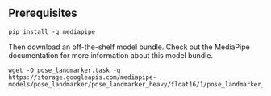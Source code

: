 ## Prerequisites 

```
pip install -q mediapipe
```
Then download an off-the-shelf model bundle. Check out the MediaPipe documentation for more information about this model bundle.

```
wget -O pose_landmarker.task -q https://storage.googleapis.com/mediapipe-models/pose_landmarker/pose_landmarker_heavy/float16/1/pose_landmarker_heavy.task
```
